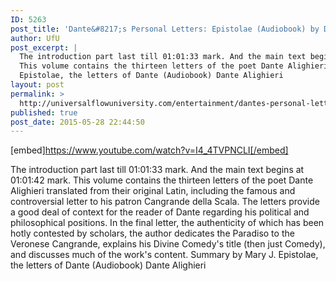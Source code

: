```yaml
---
ID: 5263
post_title: 'Dante&#8217;s Personal Letters: Epistolae (Audiobook) by Dante Alighieri'
author: UfU
post_excerpt: |
  The introduction part last till 01:01:33 mark. And the main text begins at 01:01:42 mark.
  This volume contains the thirteen letters of the poet Dante Alighieri translated from their original Latin, including the famous and controversial letter to his patron Cangrande della Scala. The letters provide a good deal of context for the reader of Dante regarding his political and philosophical positions. In the final letter, the authenticity of which has been hotly contested by scholars, the author dedicates the Paradiso to the Veronese Cangrande, explains his Divine Comedy's title (then just Comedy), and discusses much of the work's content. Summary by Mary J.
  Epistolae, the letters of Dante (Audiobook) Dante Alighieri
layout: post
permalink: >
  http://universalflowuniversity.com/entertainment/dantes-personal-letters-epistolae-audiobook-by-dante-alighieri/
published: true
post_date: 2015-05-28 22:44:50
---
```

[embed]https://www.youtube.com/watch?v=I4_4TVPNCLI[/embed]<br>
<p>The introduction part last till 01:01:33 mark. And the main text begins at 01:01:42 mark.
This volume contains the thirteen letters of the poet Dante Alighieri translated from their original Latin, including the famous and controversial letter to his patron Cangrande della Scala. The letters provide a good deal of context for the reader of Dante regarding his political and philosophical positions. In the final letter, the authenticity of which has been hotly contested by scholars, the author dedicates the Paradiso to the Veronese Cangrande, explains his Divine Comedy's title (then just Comedy), and discusses much of the work's content. Summary by Mary J.
Epistolae, the letters of Dante (Audiobook) Dante Alighieri</p>